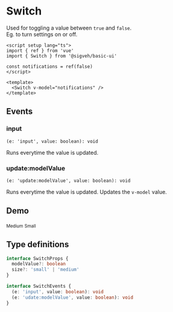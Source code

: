 <script setup lang="ts">
import Flex from '../../src/components/Flex/Flex.vue'
import Switch from '../../src/components/Switch/Switch.vue'
import Demo from '../components/Demo.vue'

import { reactive } from 'vue'
const notifications = reactive({
  push: false,
  pull: true
})
</script>

# Switch

Used for toggling a value between `true` and `false`.  
Eg. to turn settings on or off.

```vue
<script setup lang="ts">
import { ref } from 'vue'
import { Switch } from '@sigveh/basic-ui'

const notifications = ref(false)
</script>

<template>
  <Switch v-model="notifications" />
</template>
```

## Events

### input

`(e: 'input', value: boolean): void`

Runs everytime the value is updated.

### update:modelValue

`(e: 'update:modelValue', value: boolean): void`

Runs everytime the value is updated. Updates the `v-model` value.

## Demo

<Demo>
  <Flex direction="column">
    <Flex>
      <small>Medium</small>
      <Switch v-model="notifications.push" size="medium" />
    </Flex>
    <Flex>
      <small>Small</small>
      <Switch v-model="notifications.pull" size="small" />
    </Flex>
  </Flex>
</Demo>

## Type definitions

```ts
interface SwitchProps {
  modelValue?: boolean
  size?: 'small' | 'medium'
}

interface SwitchEvents {
  (e: 'input', value: boolean): void
  (e: 'udate:modelValue', value: boolean): void
}
```
